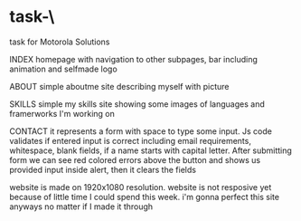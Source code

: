 # task-\
task for Motorola Solutions

INDEX
homepage with navigation to other subpages, bar including animation and selfmade logo

ABOUT
simple aboutme site describing myself with picture

SKILLS
simple my skills site showing some images of languages and framerworks I'm working on

CONTACT
it represents a form with space to type some input. Js code validates if entered input is correct including email requirements, whitespace, blank fields, if a name starts with capital letter. After submitting form we can see red colored errors above the button and shows us provided input inside alert, then it clears the fields

website is made on 1920x1080 resolution.
website is not resposive yet because of little time I could spend this week.
i'm gonna perfect this site anyways no matter if I made it through
